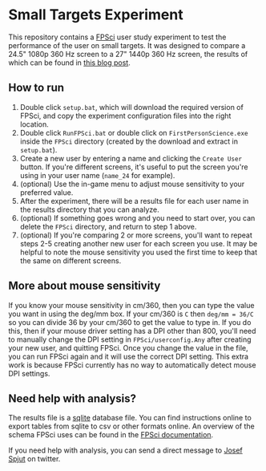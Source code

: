 # Small Targets Experiment

This repository contains a [FPSci](https://github.com/NVLabs/FPSci) user study experiment to test the performance of the user on small targets. It was designed to compare a 24.5" 1080p 360 Hz screen to a 27" 1440p 360 Hz screen, the results of which can be found in [this blog post](https://developer.nvidia.com/blog/improving-aiming-time-on-small-fps-targets-with-higher-resolutions-and-larger-screen-sizes/).

## How to run

1. Double click `setup.bat`, which will download the required version of FPSci, and copy the experiment configuration files into the right location.
2. Double click `RunFPSci.bat` or double click on `FirstPersonScience.exe` inside the `FPSci` directory (created by the download and extract in `setup.bat`).
3. Create a new user by entering a name and clicking the `Create User` button. If you're different screens, it's useful to put the screen you're using in your user name (`name_24` for example).
4. (optional) Use the in-game menu to adjust mouse sensitivity to your preferred value.
5. After the experiment, there will be a results file for each user name in the results directory that you can analyze.
6. (optional) If something goes wrong and you need to start over, you can delete the `FPSci` directory, and return to step 1 above.
7. (optional) If you're comparing 2 or more screens, you'll want to repeat steps 2-5 creating another new user for each screen you use. It may be helpful to note the mouse sensitivity you used the first time to keep that the same on different screens.

## More about mouse sensitivity

If you know your mouse sensitivity in cm/360, then you can type the value you want in using the deg/mm box. If your cm/360 is `C` then `deg/mm = 36/C` so you can divide 36 by your cm/360 to get the value to type in. If you do this, then if your mouse driver setting has a DPI other than 800, you'll need to manually change the DPI setting in `FPSci/userconfig.Any` after creating your new user, and quitting FPSci. Once you change the value in the file, you can run FPSci again and it will use the correct DPI setting. This extra work is because FPSci currently has no way to automatically detect mouse DPI settings.

## Need help with analysis?

The results file is a [sqlite](https://www.sqlite.org/index.html) database file. You can find instructions online to export tables from sqlite to csv or other formats online. An overview of the schema FPSci uses can be found in the [FPSci documentation](https://github.com/NVlabs/FPSci/blob/v21.10.02/docs/resultsFiles.md).

If you need help with analysis, you can send a direct message to [Josef Spjut](https://twitter.com/josefspjut) on twitter.
